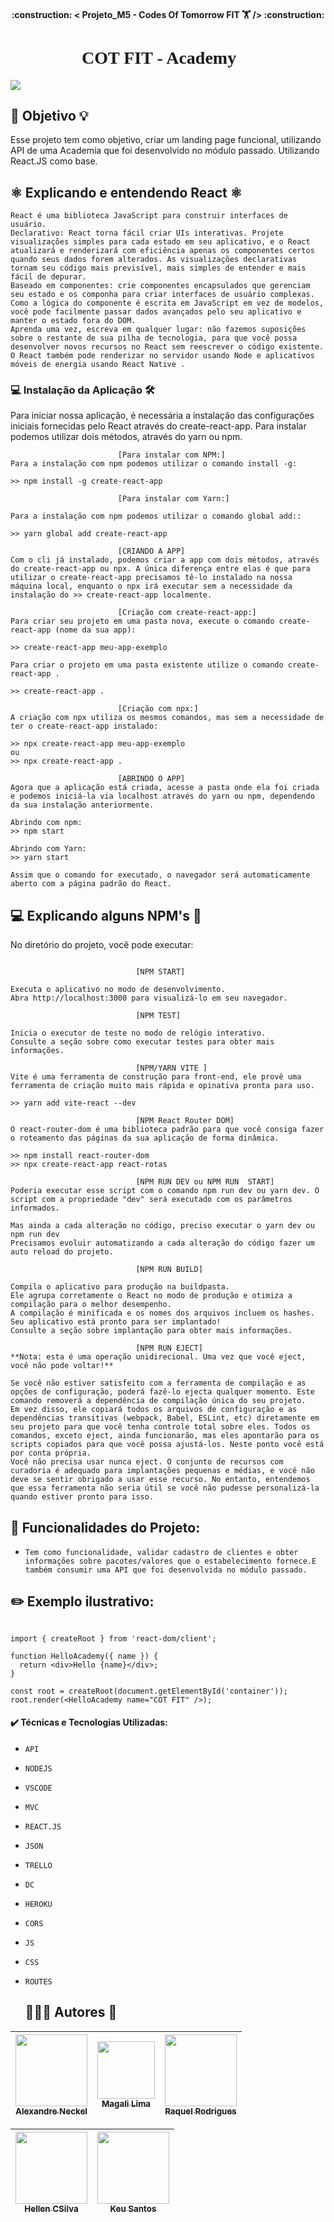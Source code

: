 <h4 align="center"> 
    :construction: < Projeto_M5 - Codes Of Tomorrow FIT 🏋️ />  :construction:
</h4>

<h1 align="center" style='font-family: Righteous'> COT FIT - Academy 💪 </h1>
<img src="./src/assets/img/BANNER_COT_FIT.png">

<h2>🎯 Objetivo 💡</h2>


Esse projeto tem como objetivo, criar um landing page funcional, utilizando API de uma Academia que foi desenvolvido no módulo passado. Utilizando React.JS como base.



<h2>⚛️ Explicando e entendendo React ⚛️</h2>

```
React é uma biblioteca JavaScript para construir interfaces de usuário.
Declarativo: React torna fácil criar UIs interativas. Projete visualizações simples para cada estado em seu aplicativo, e o React atualizará e renderizará com eficiência apenas os componentes certos quando seus dados forem alterados. As visualizações declarativas tornam seu código mais previsível, mais simples de entender e mais fácil de depurar.
Baseado em componentes: crie componentes encapsulados que gerenciam seu estado e os componha para criar interfaces de usuário complexas. Como a lógica do componente é escrita em JavaScript em vez de modelos, você pode facilmente passar dados avançados pelo seu aplicativo e manter o estado fora do DOM.
Aprenda uma vez, escreva em qualquer lugar: não fazemos suposições sobre o restante de sua pilha de tecnologia, para que você possa desenvolver novos recursos no React sem reescrever o código existente. O React também pode renderizar no servidor usando Node e aplicativos móveis de energia usando React Native .
```

<h3>💻 Instalação da Aplicação 🛠️</h3>
Para iniciar nossa aplicação, é necessária a instalação das configurações iniciais fornecidas pelo React através do create-react-app. Para instalar podemos utilizar dois métodos, através do yarn ou npm.

```
                        [Para instalar com NPM:]
Para a instalação com npm podemos utilizar o comando install -g:

>> npm install -g create-react-app
```

```
                        [Para instalar com Yarn:]

Para a instalação com npm podemos utilizar o comando global add::

>> yarn global add create-react-app
```

```
                        [CRIANDO A APP]
Com o cli já instalado, podemos criar a app com dois métodos, através do create-react-app ou npx. A única diferença entre elas é que para utilizar o create-react-app precisamos tê-lo instalado na nossa máquina local, enquanto o npx irá executar sem a necessidade da instalação do >> create-react-app localmente.
```

```
                        [Criação com create-react-app:]
Para criar seu projeto em uma pasta nova, execute o comando create-react-app (nome da sua app):

>> create-react-app meu-app-exemplo

Para criar o projeto em uma pasta existente utilize o comando create-react-app .

>> create-react-app .
```

```
                        [Criação com npx:]
A criação com npx utiliza os mesmos comandos, mas sem a necessidade de ter o create-react-app instalado:

>> npx create-react-app meu-app-exemplo
ou
>> npx create-react-app .
```
```
                        [ABRINDO O APP]
Agora que a aplicação está criada, acesse a pasta onde ela foi criada e podemos iniciá-la via localhost através do yarn ou npm, dependendo da sua instalação anteriormente.

Abrindo com npm:
>> npm start

Abrindo com Yarn:
>> yarn start

Assim que o comando for executado, o navegador será automaticamente aberto com a página padrão do React.
```

<h2>💻 Explicando alguns NPM's 🔩 </h2>

No diretório do projeto, você pode executar:
```

                            [NPM START]

Executa o aplicativo no modo de desenvolvimento.
Abra http://localhost:3000 para visualizá-lo em seu navegador.

```
```
                            [NPM TEST]

Inicia o executor de teste no modo de relógio interativo.
Consulte a seção sobre como executar testes para obter mais informações.
```
```
                            [NPM/YARN VITE ]
Vite é uma ferramenta de construção para front-end, ele provê uma ferramenta de criação muito mais rápida e opinativa pronta para uso.                         

>> yarn add vite-react --dev
```
```
                            [NPM React Router DOM]
O react-router-dom é uma biblioteca padrão para que você consiga fazer o roteamento das páginas da sua aplicação de forma dinâmica.

>> npm install react-router-dom
>> npx create-react-app react-rotas
```

```
                            [NPM RUN DEV ou NPM RUN  START]
Poderia executar esse script com o comando npm run dev ou yarn dev. O script com a propriedade "dev" será executado com os parâmetros informados.

Mas ainda a cada alteração no código, preciso executar o yarn dev ou npm run dev
Precisamos evoluir automatizando a cada alteração do código fazer um auto reload do projeto.
```
```
                            [NPM RUN BUILD]

Compila o aplicativo para produção na buildpasta.
Ele agrupa corretamente o React no modo de produção e otimiza a compilação para o melhor desempenho.
A compilação é minificada e os nomes dos arquivos incluem os hashes.
Seu aplicativo está pronto para ser implantado!
Consulte a seção sobre implantação para obter mais informações.
```
```
                            [NPM RUN EJECT]
**Nota: esta é uma operação unidirecional. Uma vez que você eject, você não pode voltar!**

Se você não estiver satisfeito com a ferramenta de compilação e as opções de configuração, poderá fazê-lo ejecta qualquer momento. Este comando removerá a dependência de compilação única do seu projeto.
Em vez disso, ele copiará todos os arquivos de configuração e as dependências transitivas (webpack, Babel, ESLint, etc) diretamente em seu projeto para que você tenha controle total sobre eles. Todos os comandos, exceto eject, ainda funcionarão, mas eles apontarão para os scripts copiados para que você possa ajustá-los. Neste ponto você está por conta própria.
Você não precisa usar nunca eject. O conjunto de recursos com curadoria é adequado para implantações pequenas e médias, e você não deve se sentir obrigado a usar esse recurso. No entanto, entendemos que essa ferramenta não seria útil se você não pudesse personalizá-la quando estiver pronto para isso.
```
## :hammer: Funcionalidades do Projeto:

- `Tem como funcionalidade, validar cadastro de clientes e obter informações sobre pacotes/valores que o estabelecimento fornece.E também consumir uma API que foi desenvolvida no módulo passado.`
 
✏️ Exemplo ilustrativo:
-

```

import { createRoot } from 'react-dom/client';

function HelloAcademy({ name }) {
  return <div>Hello {name}</div>;
}

const root = createRoot(document.getElementById('container'));
root.render(<HelloAcademy name="COT FIT" />);
```

 <h4>✔️ Técnicas e Tecnologias Utilizadas:</h4>

 - `API`
- `NODEJS`
- `VSCODE`
- `MVC`
- `REACT.JS`
- `JSON`
- `TRELLO`
- `DC`
- `HEROKU`
- `CORS`
- `JS`
- `CSS`
- `ROUTES`
  
  ##     👨🏻‍💻 Autores  🚀 ##

| [<img src="./src/assets/img/FT_PERFILS/PERFIL_ALEXANDRE.jpg" width=115><br><sub> Alexandre Neckel</sub>](https://github.com/XandiNeckel) |  [<img src=".//src/assets/img/FT_PERFILS/PERFIL_MAGALLI.png" width=92><br><sub>Magali Lima</sub>](https://github.com/MagaliLimaDev) |  [<img src="./src/assets/img/FT_PERFILS/PERFIL_RAQUEL.jpg" width=115><br><sub>Raquel Rodrigues</sub>](https://github.com/raquelmrodrigues) |
| :---: | :---: | :---:

| [<img src=".//src/assets/img/FT_PERFILS/PERFIL_HELLEN.jpg" width=115><br><sub>Hellen CSilva</sub>](https://github.com/HellenCSilva) |  [<img src=".//src/assets/img/FT_PERFILS/PERFIL_KEU.png" width=115><br><sub>Keu Santos</sub>](https://github.com/KeuSantos) | 
| :---: | :---: 